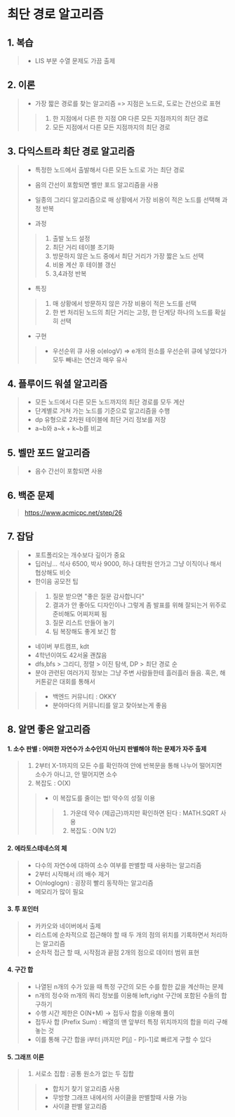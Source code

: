 최단 경로 알고리즘
============================

## 1. 복습
> - LIS 부분 수열 문제도 가끔 출제


## 2. 이론
> - 가장 짧은 경로를 찾는 알고리즘 => 지점은 노드로, 도로는 간선으로 표현
>  >  1. 한 지점에서 다른 한 지점 OR 다른 모든 지점까지의 최단 경로
>  >  2. 모든 지점에서 다른 모든 지점까지의 최단 경로

## 3. 다익스트라 최단 경로 알고리즘
> - 특정한 노드에서 출발해서 다른 모든 노드로 가는 최단 경로
> - 음의 간선이 포함되면 벨만 포드 알고리즘을 사용
> - 일종의 그리디 알고리즘으로 매 상황에서 가장 비용이 적은 노드를 선택해 과정 반복
>
> - 과정
>  >  1. 출발 노드 설정
>  >  2. 최단 거리 테이블 초기화
>  >  3. 방문하지 않은 노드 중에서 최단 거리가 가장 짧은 노드 선택
>  >  4. 비용 계산 후 테이블 갱신
>  >  5. 3,4과정 반복
>
> - 특징
> > 1. 매 상황에서 방문하지 않은 가장 비용이 적은 노드를 선택
> > 2. 한 번 처리된 노드의 최단 거리는 고정, 한 단계당 하나의 노드를 확실히 선택
>
> - 구현
> > - 우선순위 큐 사용 o(elogV) => e개의  원소를 우선순위 큐에 넣었다가 모두 빼내는 연산과 매우 유사

## 4. 플루이드 워셜 알고리즘
> - 모든 노드에서 다른 모든 노드까지의 최단 경로를 모두 계산
> - 단계별로 거쳐 가는 노드를 기준으로 알고리즘을 수행
> - dp 유형으로 2차원 테이블에 최단 거리 정보를 저장
> - a~b와  a~k + k~b를 비교

## 5. 벨만 포드 알고리즘
> - 음수 간선이 포함되면 사용

## 6. 백준 문제
> https://www.acmicpc.net/step/26


## 7. 잡담
> - 포트폴리오는 개수보다 깊이가 중요
> - 딥러닝... 석사 6500, 박사 9000, 허나 대학원 안가고 그냥 이직이나 해서 협상해도 비슷
> - 한이음 공모전 팁 
> > 1. 질문 받으면 "좋은 질문 감사합니다"
> > 2. 결과가 안 좋아도 디자인이나 그렇게 좀 발표를 위해 잘되는거 위주로 준비해도 어찌저찌 됨
> > 3. 질문 리스트 만들어 놓기
> > 4. 팀 복장해도 좋게 보긴 함
> - 네이버 부트캠프, kdt
> - 4학년이여도 42서울 괜찮음
> - dfs,bfs > 그리디, 정렬 > 이진 탐색, DP > 최단 경로 순
> - 분야 관련된 여러가지 정보는 그냥 주변 사람들한테 흘러흘러 들음. 혹은, 해커톤같은 대회를 통해서 
> > - 백엔드 커뮤니티 : OKKY
> > - 분야마다의 커뮤니티를 알고 찾아보는게 좋음

## 8. 알면 좋은 알고리즘
#### 1. 소수 판별 : 어떠한 자연수가 소수인지 아닌지 판별해야 하는 문제가 자주 출제
> 1. 2부터 X-1까지의 모든 수를 확인하여 안에 반복문을 통해 나누어 떨어지면 소수가 아니고, 안 떨어지면 소수
> 2. 복잡도 : O(X)
>  > - 이 복잡도를 줄이는 법! 약수의 성질 이용
>  >  > 1.  가운데 약수 (제곱근)까지만 확인하면 된다 : MATH.SQRT 사용
>  >  > 2.  복잡도 : O(N 1/2)
#### 2. 에라토스테네스의 체
> - 다수의 자연수에 대하여 소수 여부를 판별할 때 사용하는 알고리즘
> - 2부터 시작해서 i의 배수 제거
> - O(nloglogn) : 굉장히 빨리 동작하는 알고리즘
> - 메모리가 많이 필요
#### 3. 투 포인터
> - 카카오와 네이버에서 출제
> - 리스트에 순차적으로 접근해야 할 때 두 개의 점의 위치를 기록하면서 처리하는 알고리즘
> - 순차적 접근 할 때, 시작점과 끝점 2개의 점으로 데이터 범위 표현
#### 4. 구간 합
> - 나열된 n개의 수가 있을 때 특정 구간의 모든 수를 합한 값을 계산하는 문제
> - n개의 정수와 m개의 쿼리 정보를 이용해 left,right 구간에 포함된 수들의 합 구하기
> - 수행 시간 제한은 O(N+M) -> 접두사 합을 이용해 풀이
> - 접두사 합 (Prefix Sum) : 배열의 맨 앞부터 특정 위치까지의 합을 미리 구해 놓는 것
> - 이를 통해 구간 합을 i부터 j까지만 P[j] - P[i-1]로 빠르게 구할 수 있다
#### 5. 그래프 이론
> 1. 서로소 집합 : 공통 원소가 없는 두 집합
> > - 합치기 찾기 알고리즘 사용
> > - 무방향 그래프 내에서의 사이클을 판별할때 사용 가능
> > - 사이클 판별 알고리즘
